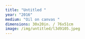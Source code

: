 ```yaml
---
title: "Untitled "
year: "2016"
medium: "Oil on canvas "
dimensions: 30x20in. / 76x51cm
image: /img/untitled/l3d9105.jpeg
---
```




